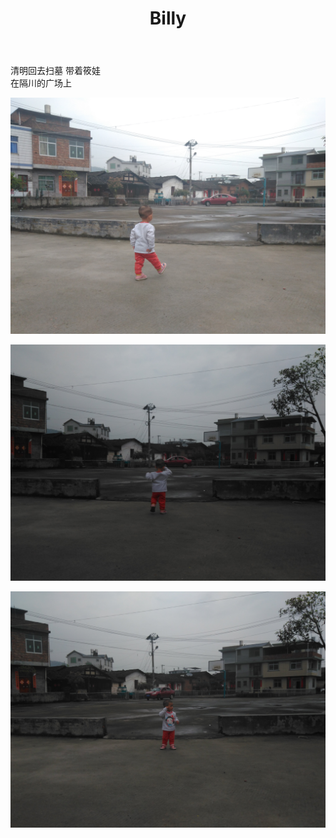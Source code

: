 ﻿---
layout: post
title: Billy
category: Blog
tags: blog Billy
keywords:
description:
---  

清明回去扫墓 带着筱娃  
在隔川的广场上  

![图片1](/public/img/2016-04-04-001.jpg)  

![图片1](/public/img/2016-04-04-002.jpg)  

![图片1](/public/img/2016-04-04-003.jpg)  

